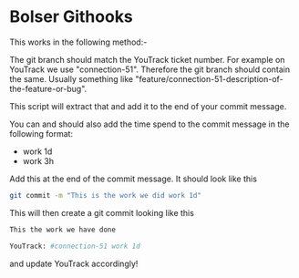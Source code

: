 # Bolser Githooks

This works in the following method:-

The git branch should match the YouTrack ticket number. For example on YouTrack we use "connection-51". Therefore the git branch should contain the same. Usually something like "feature/connection-51-description-of-the-feature-or-bug".

This script will extract that and add it to the end of your commit message.

You can and should also add the time spend to the commit message in the following format:

* work 1d
* work 3h

Add this at the end of the commit message. It should look like this

```bash
git commit -m "This is the work we did work 1d"
```

This will then create a git commit looking like this

```bash
This the work we have done

YouTrack: #connection-51 work 1d
```

and update YouTrack accordingly!
